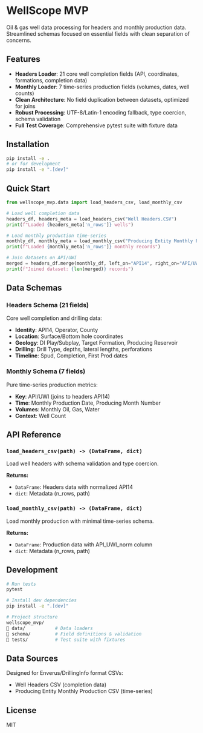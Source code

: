 # WellScope MVP

Oil & gas well data processing for headers and monthly production data. Streamlined schemas focused on essential fields with clean separation of concerns.

## Features

- **Headers Loader**: 21 core well completion fields (API, coordinates, formations, completion data)
- **Monthly Loader**: 7 time-series production fields (volumes, dates, well counts)  
- **Clean Architecture**: No field duplication between datasets, optimized for joins
- **Robust Processing**: UTF-8/Latin-1 encoding fallback, type coercion, schema validation
- **Full Test Coverage**: Comprehensive pytest suite with fixture data

## Installation

```bash
pip install -e .
# or for development
pip install -e ".[dev]"
```

## Quick Start

```python
from wellscope_mvp.data import load_headers_csv, load_monthly_csv

# Load well completion data
headers_df, headers_meta = load_headers_csv("Well Headers.CSV")
print(f"Loaded {headers_meta['n_rows']} wells")

# Load monthly production time-series
monthly_df, monthly_meta = load_monthly_csv("Producing Entity Monthly Production.CSV") 
print(f"Loaded {monthly_meta['n_rows']} monthly records")

# Join datasets on API/UWI
merged = headers_df.merge(monthly_df, left_on="API14", right_on="API/UWI")
print(f"Joined dataset: {len(merged)} records")
```

## Data Schemas

### Headers Schema (21 fields)
Core well completion and drilling data:
- **Identity**: API14, Operator, County  
- **Location**: Surface/Bottom hole coordinates
- **Geology**: DI Play/Subplay, Target Formation, Producing Reservoir
- **Drilling**: Drill Type, depths, lateral lengths, perforations
- **Timeline**: Spud, Completion, First Prod dates

### Monthly Schema (7 fields)  
Pure time-series production metrics:
- **Key**: API/UWI (joins to headers API14)
- **Time**: Monthly Production Date, Producing Month Number
- **Volumes**: Monthly Oil, Gas, Water
- **Context**: Well Count

## API Reference

### `load_headers_csv(path) -> (DataFrame, dict)`
Load well headers with schema validation and type coercion.

**Returns:**
- `DataFrame`: Headers data with normalized API14
- `dict`: Metadata (n_rows, path)

### `load_monthly_csv(path) -> (DataFrame, dict)`  
Load monthly production with minimal time-series schema.

**Returns:**
- `DataFrame`: Production data with API_UWI_norm column
- `dict`: Metadata (n_rows, path)

## Development

```bash
# Run tests
pytest

# Install dev dependencies
pip install -e ".[dev]"

# Project structure
wellscope_mvp/
   data/           # Data loaders
   schema/         # Field definitions & validation
   tests/          # Test suite with fixtures
```

## Data Sources

Designed for Enverus/DrillingInfo format CSVs:
- Well Headers CSV (completion data)  
- Producing Entity Monthly Production CSV (time-series)

## License

MIT